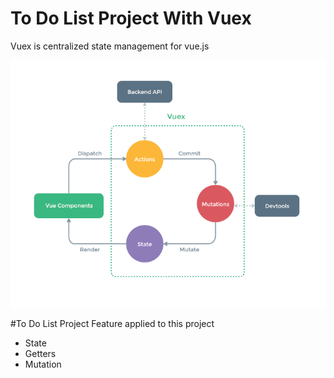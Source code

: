 # To Do List Project With Vuex
Vuex is centralized state management for vue.js
<p align="center">
  <img width="700px" src="https://raw.githubusercontent.com/vuejs/vuex/dev/docs/.vuepress/public/vuex.png">
</p>


#To Do List Project
Feature applied to this project
<ul>
  <li>State</li>
  <li>Getters</li>
  <li>Mutation</li>
</ul>
